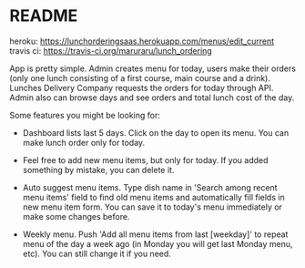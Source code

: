 # README

heroku: https://lunchorderingsaas.herokuapp.com/menus/edit_current
travis ci: https://travis-ci.org/maruraru/lunch_ordering

App is pretty simple.
Admin creates menu for today, users make their orders (only one lunch consisting of a first course, main course and a drink). Lunches Delivery Company requests the orders for today through API. Admin also can browse days and see orders and total lunch cost of the day.

Some features you might be looking for:

* Dashboard lists last 5 days. Click on the day to open its menu. You can make lunch order only for today.

* Feel free to add new menu items, but only for today. If you added something by mistake, you can delete it.

* Auto suggest menu items. Type dish name in 'Search among recent menu items' field to find old menu items and automatically fill fields in new menu item form. You can save it to today's menu immediately or make some changes before.

* Weekly menu. Push 'Add all menu items from last [weekday]' to repeat menu of the day a week ago (in Monday you will get last Monday menu, etc). You can still change it if you need.

